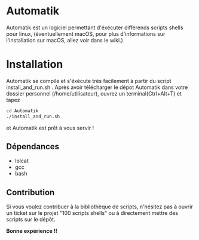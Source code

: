 # Automatik

Automatik est un logiciel permettant d'éxécuter différends scripts shells pour linux, (éventuellement macOS, pour plus d'informations sur l'installation sur macOS, allez voir dans le wiki.)

# Installation 

Automatik se compile et s'éxécute très facilement à partir du script install_and_run.sh .
Après avoir télécharger le dépot Automatik dans votre dossier personnel (/home/utilisateur), ouvrez un terminal(Ctrl+Alt+T) et tapez
```bash
cd Automatik
./install_and_run.sh
```
et Automatik est prêt à vous servir !

## Dépendances 

* lolcat
* gcc
* bash

## Contribution

Si vous voulez contribuer à la bibliothèque de scripts, n'hésitez pas à ouvrir un ticket sur le projet "100 scripts shells" ou à directement mettre des scripts sur le dépôt.





**Bonne expérience !!**




